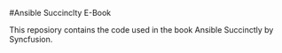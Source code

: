 #Ansible Succinclty E-Book

This reposiory contains the code used in the book Ansible Succinctly by Syncfusion.

